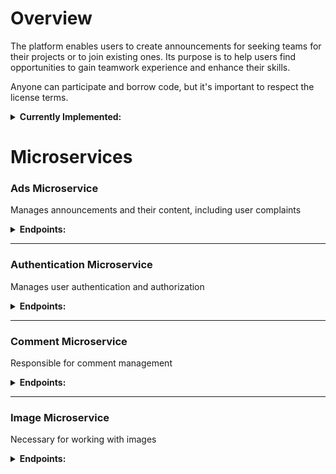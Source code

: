 # Overview

The platform enables users to create announcements for seeking teams for their projects or to join existing ones. Its purpose is to help users find opportunities to gain teamwork experience and enhance their skills.

Anyone can participate and borrow code, but it's important to respect the license terms.

<details>
  <summary><strong>Currently Implemented:</strong></summary>

  ### Ad Management
  - **Create, edit, and delete ads.**
  - **View ad listings.**
  - **Add or remove ads from favorites.**

  ### Comment and Reply Management
  - **Create, edit, and delete comments on ads.**
  - **Add and manage reply comments.**

  ### User Profile and Account Management
  - **User registration and login.**
  - **Edit user profile information.**
  - **Update profile avatar.**
  - **View user profile.**
  - **Delete user account.**

  ### Access Control and Security
  - **Access token validation.**
  - **Issue a new access token using a refresh token.**

  ### Admin Tools and Complaint Management
  - **Submit complaints about users or ads.**
    - **Admin privileges include:**
      - Viewing the list of complaints.
      - Removing complaints.
  - **User Moderation:**
    - Ban or unban users.
    - Adjust user roles (promote or demote).
</details>

# Microservices

### Ads Microservice
Manages announcements and their content, including user complaints
<details>
  <summary><strong>Endpoints:</strong></summary>

#### **1. GET** `/card/{id}/get`

- **Description**: Retrieve an ad by its unique ID.
- **Path Parameter**:
    - `id` — The unique identifier of the ad.
- **Request Header**:
    - `Authorization` — The JWT token for authentication.
- **Sample Response**:
    ```json
    {
       "id": 15,
       "title": "2-я карточка",
       "text": "описание 2-й карточки",
       "createTime": "2024-10-11T11:13:21.96246",
       "images": [
           {
               "id": 55,
               "imageBucket": "images",
               "imageName": "image-name1.jpg"
           },
           {
               "id": 50,
               "imageBucket": "images",
               "imageName": "image-name2.jpg"
           },
           {
               "id": 51,
               "imageBucket": "images",
               "imageName": "image-name3.jpg"
           },
           {
               "id": 52,
               "imageBucket": "images",
               "imageName": "image-name4.jpg"
           },
           {
               "id": 53,
               "imageBucket": "images",
               "imageName": "image-name5.jpg"
           }
       ],
       "authorName": "johndoe123456789"
   }
    ```
    
- **Response Codes**:
    - `200 OK`: Successful retrieval.
    - `404 Not Found`: If the ad with the given ID does not exist.

---

#### **2. GET** `/card/getAll/{pageNumber}/{limit}`

- **Description**: Retrieve all ads with pagination support.
- **Path Parameters**:
    - `pageNumber` — The page number to retrieve.
    - `limit` — The number of ads per page.
- **Request Header**:
    - `Authorization` — The JWT token for authentication.
- **Sample Response**:
    ```json
    {
       "cards": [
           {
               "id": 15,
               "title": "2-я карточка",
               "text": "описание 2-й карточки",
               "createTime": "2024-10-11T11:13:21.96246",
               "images": [
                   {
                       "id": 55,
                       "imageBucket": "images",
                       "imageName": "image-name1.jpg"
                   },
                   {
                       "id": 50,
                       "imageBucket": "images",
                       "imageName": "image-name2.jpg"
                   },
                   {
                       "id": 51,
                       "imageBucket": "images",
                       "imageName": "image-name3.jpg"
                   },
                   {
                       "id": 52,
                       "imageBucket": "images",
                       "imageName": "image-name4.jpg"
                   },
                   {
                       "id": 53,
                       "imageBucket": "images",
                       "imageName": "image-name5.jpg"
                   }
               ],
               "authorName": "johndoe123456789"
           }
       ],
       "last": true,
       "totalPages": 1,
       "totalElements": 1,
       "first": true,
       "numberOfElements": 1
  }
  ```
    
- **Response Codes**:
    - `200 OK`: Successful retrieval of paginated results.
    - `400 Bad Request`: If pagination parameters are invalid.

---

#### **3. GET** `/complaint/get`

- **Description**: Retrieve a list of complaints with optional filtering.
- **Query Parameters**:
    - `limit` (optional, default: 5) — The maximum number of complaints to return.
    - `page` (optional, default: 0) — The page number for pagination.
    - `complaintType` (optional, default: all) — The type of complaint to filter by:
        - `card` — Retrieve complaints related to ads.
        - `user` — Retrieve complaints related to users.
        - If not specified or invalid, it will return all complaints.
- **Request Header**:
    - `Authorization` — The JWT token for authentication.
- **Sample Response**:
    ```json
    {
	    "complaints": [
	        {
	            "type": "card",
	            "complaintId": 6,
	            "reason": "reason",
	            "complaintAuthorName": "venik6",
	            "cardId": 2
	        },
	        {
	            "type": "user",
	            "complaintId": 7,
	            "reason": "reason",
	            "complaintAuthorName": "venik6",
	            "userName": "venik3"
	        }
	    ],
	    "last": false,
	    "totalPages": 2,
	    "totalElements": 3,
	    "first": true,
	    "numberOfElements": 2
    }
    ```

- **Response Codes**:
    - `200 OK`: Successfully retrieved the list of complaints.
    - `400 Bad Request`: If the token is missing or invalid.
    - `403 Forbidden`: If the user does not have sufficient permissions to view complaints.
    - `500 Internal Server Error`: If there is a failure during the retrieval process.

---

#### **4. POST** `/card/add`

- **Description**: Add a new ad.
- **Request Body**:
    - `cardDto` — Contains details about the ad (title, text, etc.).
    - `files` — List of images to be uploaded and attached to the ad.
- **Request Header**:
    - `Authorization` — The JWT token for authentication.
- **Response**:
    - `200 OK`: Successfully created a new ad.
    - `400 Bad Request`: If the input data is invalid (e.g., too many images, missing fields).
    - `500 Internal Server Error`: If there is an issue during the ad creation process.

---

#### **5. POST** `/complaint/create`

- **Description**: Submit a complaint about a specific user or ad.
- **Request Body**:
    - `complaintDto` — The complaint details.
- **Request Header**:
    - `Authorization` — The JWT token for authentication.
- **Consumes**: `multipart/form-data`
- **Request body**:
```json
{
    "targetType":"USER or CARD", 
    "reason": "reason",
    "complaintTargetId":"If you are complaining about a user, enter the user ID. If you are complaining about an advertisement, enter the advertisement ID."
}
```   
- **Response Codes**:
    - `200 OK`: Complaint successfully submitted.
    - `400 Bad Request`: If the token is missing or invalid.
    - `404 Not Found`: If the user or card related to the complaint is not found.

---

#### **6. PATCH** `/card/{id}/patch`

- **Description**: Update an existing ad.
- **Limitations**:
	- max-request-size: 30MB
	- max-file-size: 6MB
	- card-images-count: 6
- **Path Parameter**:
    - `id` — The unique identifier of the ad to be updated.
- **Request Body**:
    - `cardDto` (Optional) — The new data for the ad (title, text).
    - `files` (Optional) — The list of new images to attach.
- **Request Header**:
    - `Authorization` — The JWT token for authentication.
- **Response**:
    - `200 OK`: Successfully updated the ad.
    - `404 Not Found`: If the ad with the given ID does not exist.
    - `403 Forbidden`: If the user does not have permission to modify the ad.
    - `500 Internal Server Error`: If there is an issue during the ad update process.

---

#### **7. DELETE** `/card/del/{id}`

- **Description**: Delete an ad by its unique ID.
- **Path Parameter**:
    - `id` — The unique identifier of the ad to be deleted.
- **Request Header**:
    - `Authorization` — The JWT token for authentication.
- **Response**:
    - `200 OK`: Successfully deleted the ad.
    - `404 Not Found`: If the ad with the given ID does not exist.
    - `500 Internal Server Error`: If there is a failure in the deletion process.

---

#### **8. DELETE** `/card/image/del/{cardId}/{imageId}`

- **Description**: Delete a specific image from an ad.
- **Path Parameters**:
    - `cardId` — The ID of the ad.
    - `imageId` — The ID of the image to be deleted.
- **Request Header**:
    - `Authorization` — The JWT token for authentication.
- **Response**:
    - `200 OK`: Successfully deleted the image from the ad.
    - `404 Not Found`: If the ad or image with the given ID does not exist.
    - `500 Internal Server Error`: If there is a failure during the deletion process.

---

#### **9. DELETE** `/complaint/delOne/{complaintId}`

- **Description**: Delete a specific complaint by its unique ID.
- **Path Parameter**:
    - `complaintId` — The unique identifier of the complaint to be deleted.
- **Request Header**:
    - `Authorization` — The JWT token for authentication.
- **Response Codes**:
    - `200 OK`: Successfully deleted the complaint.
    - `400 Bad Request`: If the token is missing or invalid.
    - `404 Not Found`: If the token owner does not exist.
    - `403 Forbidden`: If the user does not have permission to delete the complaint.
</details>

---

### Authentication Microservice
Manages user authentication and authorization
<details>
  <summary><strong>Endpoints:</strong></summary>
	
#### **1. POST** `/auth/register`

- **Description**: Register a new user.
- **Request body**:
```json
{
  "name": "johndoe123456789",
  "password": "securePassword!2024",
  "email": "johndoe@example.com",
  "role": ["USER","ADMIN"],
  "firstName": "John",
  "lastName": "Doe",
  "description": "A passionate developer with experience in Java and microservices.",
  "country": "Belarus",
  "roleInCommand": "Lead Developer",
  "skills": "Java, Spring Boot, Microservices, Docker, Kubernetes"
}
```   
- **Response Codes**:
    - `200 OK`: User registered successfully.
    - `400 Bad Request`: If the user already exists.

---

#### **2. POST** `/auth/login`

- **Description**: Authenticate a user and generate access and refresh tokens.
- **Request body**:
```json
{
  "username": "johndoe123456789",
  "password": "securePassword!2024"
}
```   
- **Response Codes**:
    - `200 OK`: Returns access and refresh tokens:
      ```json
      {
        "jwtToken": "token",
        "refreshToken": "token"
      }
      ```
    - `401 Unauthorized`: If the username or password is incorrect.

---

#### **3. POST** `/auth/refresh-token`

- **Description**: Refresh access token.
- **Request body**:
```json
{
    "refreshToken": "token"
}

```   
- **Response Codes**:
    - `200 OK`: Returns a new access token:
      ```json
      {
        "accessToken": "token"
      }
      ```
    - `400 Bad Request`: If the refresh token is `null`.

---

#### **4. GET** `/auth/validate`

- **Description**: Validate the access token.
- **Request Header**:
    - `Authorization` — The JWT token for authentication.
- **Response Codes**:
    - `200 OK`: Returns the validation result:
      ```json
      {
        "valid": true
      }

      ```
    - `401 Unauthorized`: If the token is invalid.

---

#### **5. GET** `/user/profile/{userName}`

- **Description**: Retrieve user details.
- **Request Header**:
    - `Authorization` — The JWT token for authentication.
- **Request Parameters**:
    - `userName` — Name of the user whose data you want to retrieve.
- **Response Codes**:
    - `200 OK`: Returns user details:
      ```json
      {
        "id": 7,
        "name": "johndoe123456789",
        "email": "johndoe@example.com",
        "role": [
            "USER",
            "ADMIN"
        ],
        "firstName": "John",
        "lastName": "Doe",
        "description": "A passionate developer with experience in Java and microservices.",
        "country": "Belarus",
        "roleInCommand": "Lead Developer",
        "skills": "Java, Spring Boot, Microservices, Docker, Kubernetes"
      }
      ```
    - `500 Internal Server Error`: If there is a server error.

---

#### **6. PATCH** `/user/patch`

- **Description**: Update selected fields of the authenticated user.
- **Request Header**:
    - `Authorization` — The JWT token for authentication.
- **Request Parameters** *(All fields are optional)*:
    - `name` — New user name. *(If you change this field, you will have to take a new access token)*
    - `email` — New email address.
    - `firstName` — New first name.
    - `lastName` — New last name.
    - `description` — New description for the user.
    - `country` — New country of residence.
    - `roleInCommand` — New role within the command/project.
    - `skills` — New skills of the user.
- **Response Codes**:
    - `200 OK`: Returns success message.
    - `400 Bad Request`: If the request contains invalid data or some of the optional parameters are incorrect.

---

#### **7. DELETE** `/user/del`

- **Description**: Deletes the token owner.
- **Request Header**:
    - `Authorization` — The JWT token for authentication.
- **Response Codes**:
    - `200 OK`: User deleted successfully.
    - `400 Bad Request`: Trouble with the token.
    - `500 Internal Server Error`: Problems with deleting a user on the server side.

---

#### **8. POST** `/user/toggle/favoriteCard/{cardId}`

- **Description**: Adds a card to your favorites the first time you access it and removes it from there the second time you access it..
- **Path Parameter**:
    - `cardId` — Unique identifier of the card.
- **Request Header**:
    - `Authorization` — The JWT token for authentication.
- **Response Codes**:
    - `200 OK`: Successfully added or removed the card from favorites.
    - `400 Bad Request`: If the user is not found.

---

#### **9. GET** `/user/favoriteCard/get`

- **Description**: Retrieves the list of favorite cards for the current user.
- **Request Header**:
    - `Authorization` — The JWT token for authentication.
- **Response Codes**:
    - `200 OK`: returns the id of your favorite ads.
      ```json
      [
	    2,
	    3
      ]
      ```
    - `400 Bad Request`: If the user is not found.
    - `500 Internal Server Error`: If there is an error processing the request.

---

#### **10. PATCH** `/user/block/{userName}`

- **Description**: Blocks the user with the specified username.
- **Path Parameter**:
    - `userName` — The username of the user to be blocked.
- **Request Parameters**:
    - `year`, `month`, `dayOfMonth`, `hours`, `minutes`, `seconds` — Date when the user will be unlocked.
    - `reason` — Reason for blocking.
- **Request Header**:
    - `Authorization` — The JWT token for authentication.
- **Response Codes**:
    - `200 OK`: User successfully blocked.
    - `400 Bad Request`: If the user is not found.

---

#### **11. PATCH** `/user/unblock/{userName}`

- **Description**: Unblocks the user with the specified username.
- **Path Parameter**:
    - `userName` — The username of the user to be unblocked.
- **Request Header**:
    - `Authorization` — The JWT token for authentication.
- **Response Codes**:
    - `200 OK`: User successfully unblocked.
    - `400 Bad Request`: If the user is not found.

---

#### **12. PATCH** `/user/toggle/authorities/{userName}`

- **Description**: Adds the ADMIN role (if there was none) or deletes it (if there was).
- **Path Parameter**:
    - `userName` — The username for which to change roles.
- **Request Header**:
    - `Authorization` — The JWT token for authentication.
- **Response Codes**:
    - `200 OK`: Successfully toggled the user's roles.
    - `400 Bad Request`: If the user is not found or if there are insufficient permissions to change roles.
</details>

---

### Comment Microservice
Responsible for comment management
<details>
  <summary><strong>Endpoints:</strong></summary>
	
#### **1. GET** `/comment/get/{cardId}`

- **Description**: Receive all comments on this ad.
- **Request Header**:
    - `Authorization` — The JWT token for authentication.
 - **Path Parameters**:
    - `pageNumber` — The page number to retrieve.
    - `limit` — The number of ads per page.
    - `cardId` - ID of the ad.
- **Response Codes**:
    - `200 OK`: Returns card comments:
      ```json
		[
		    {
			"commentId": 1,
			"text": "СУПЕР",
			"createdAt": "2024-10-26T20:52:21.048719",
			"commentAuthorDto": {
			    "name": "venik5"
			},
			"replyQuantity": 0
		    },
		    {
			"commentId": 2,
			"text": "СУПЕР",
			"createdAt": "2024-10-26T20:52:22.74424",
			"commentAuthorDto": {
			    "name": "venik5"
			},
			"replyQuantity": 2
		    },
		    {
			"commentId": 3,
			"text": "СУПЕР",
			"createdAt": "2024-10-26T20:52:24.309763",
			"commentAuthorDto": {
			    "name": "venik5"
			},
			"replyQuantity": 1
		    }
		]
      ```
    - `400 Bad Request`: If the ad was not found or there was an unexpected error.
    - `401 Unauthorized`: If the token is invalid or user not found.
    - `500 Internal Server Error`: If an internal error occurs.

---

#### **2. POST** `comment/add/{cardId}`

- **Description**: Add a new comment to a specific card by its ID.
- **Path Parameter**:
    - `cardId`: The id of the card to which the comment will be added.
- **Request Body**:
    - `commentDto`: Contains the text of the comment to be added:
    ```json
    {
      "text": "This is a comment"
    }
    ```
- **Request Header**:
    - `Authorization` — The JWT token for authentication.
- **Response Codes**:
    - `200 OK`: If the comment is added successfully.
    - `401 Unauthorized`: If the token does not exist or is invalid.
    - `400 Bad Request`: If the card is not found, if the entered data is incorrect, or if an unknown error occurs.

---

#### 3. DELETE `/comment/del/{commentId}`

- **Description**: Delete a specific comment by its unique ID.
- **Path Parameter**:
    - `commentId` — The unique identifier of the comment to be deleted.
- **Request Header**:
    - `Authorization` — The JWT token for authentication.
- **Response Codes**:
    - `200 OK`: Successfully deleted the comment.
    - `400 Bad Request`: If the comment was not found or the user does not have enough permissions.
    - `401 Unauthorized`: If the provided token does not exist or is invalid.
    - `500 Internal Server Error`: If there is an internal error when deleting the comment.

---

#### 4. PATCH `/comment/{commentId}/patch`

- **Description**: Patch (update) an existing comment.
- **Path Parameter**:
    - `commentId` — The unique identifier of the comment to be patched.
- **Request Body**:
    - `commentDto` — Contains the new data to patch the comment:
    ```json
    {
      "text": "This is a comment"
    }
    ```
- **Request Header**:
    - `Authorization` — The JWT token for authentication.
- **Response Codes**:
    - `200 OK`: Successfully patched the comment.
    - `400 Bad Request`: If the comment is not found or if the provided data is invalid.
    - `401 Unauthorized`: If the provided token does not exist or is invalid.
    - `500 Internal Server Error`: If there is an unknown error during the patching process.

---

#### **5. POST** `/comment/reply/{commentId}`

- **Description**: Add a reply to a specific comment by its ID.
- **Path Parameter**:
    - `commentId` — The ID of the comment to which the reply will be added.
- **Request Body**:
    - `commentDto`: Contains the text of the reply to be added:
    ```json
    {
      "text": "This is a reply"
    }
    ```
- **Request Header**:
    - `Authorization` — The JWT token for authentication.
- **Response Codes**:
    - `200 OK`: If the reply is added successfully.
    - `401 Unauthorized`: If the token does not exist or is invalid.
    - `500 Internal Server Error`: If the comment is not found, if the entered data is incorrect, or if an unknown error occurs.

---

#### **6. GET** `/comment/reply/get/{commentId}`

- **Description**: Retrieve all replies to a specific comment by its ID.
- **Path Parameter**:
    - `commentId` — The ID of the comment for which replies are being retrieved.
- **Request Parameters**:
    - `page` — The page number to retrieve (optional, default is 0).
    - `limit` — The number of replies per page (optional, default is 10).
- **Request Header**:
    - `Authorization` — The JWT token for authentication.
- **Response Codes**:
    - `200 OK`: Returns a list of replies to the specified comment:
      ```json
		[
		    {
		        "commentId": 4,
		        "text": "СУПЕР",
		        "createdAt": "2024-10-26T20:54:09.6585",
		        "commentAuthorDto": {
		            "name": "venik5"
		        },
		        "replyQuantity": 0
		    },
		    {
		        "commentId": 5,
		        "text": "СУПЕР",
		        "createdAt": "2024-10-26T20:54:10.891731",
		        "commentAuthorDto": {
		            "name": "venik5"
		        },
		        "replyQuantity": 0
		    },
		    {
		        "commentId": 6,
		        "text": "СУПЕР",
		        "createdAt": "2024-10-26T20:54:11.652032",
		        "commentAuthorDto": {
		            "name": "venik5"
		        },
		        "replyQuantity": 0
		    }
		]
      ```
    - `401 Unauthorized`: If the token is invalid or user not found.
    - `400 Bad Request`: If the comment is not found.
    - `500 Internal Server Error`: If an internal error occurs.
</details>

---

### Image Microservice
Necessary for working with images
<details>
  <summary><strong>Endpoints:</strong></summary>
	
#### **1. POST** `/image/addProfileImage`

- **Description**: Adds an image to a profile.
- **Content-Type**: multipart/form-data
- **Path Parameter**:
    - `cardId`: The id of the card to which the comment will be added.
- **Request Body**:
    - `profileImage`: Image to add.
- **Request Header**:
    - `Authorization` — The JWT token for authentication.
- **Response Codes**:
    - `200 OK`: If the profile picture has been successfully added.
    - `401 Unauthorized`: If the token does not exist or is invalid.
    - `500 Internal Server Error`: If there was an internal problem with saving the image or any other unexpected error.
</details>

